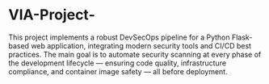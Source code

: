 # VIA-Project-
This project implements a robust DevSecOps pipeline for a Python Flask-based web application, integrating modern security tools and CI/CD best practices. The main goal is to automate security scanning at every phase of the development lifecycle — ensuring code quality, infrastructure compliance, and container image safety — all before deployment.
